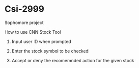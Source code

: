 # Csi-2999
Sophomore project

How to use CNN Stock Tool

1. Input user ID when prompted

2. Enter the stock symbol to be checked

3. Accept or deny the recomemnded action for the given stock
